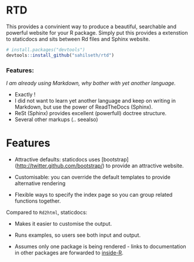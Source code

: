 # RTD

This provides a convinient way to produce a beautiful, searchable and
powerful website for your R package. Simply put this provides a
extenstion to staticdocs and sits between Rd files and Sphinx website.


```R
# install.packages("devtools")
devtools::install_github("sahilseth/rtd")
```

### Features:

*I am already using Markdown, why bother with yet another language.*

- Exactly !
- I did not want to learn yet another language and keep on writing in
Markdown, but use the power of ReadTheDocs (Sphinx).
- ReSt (Sphinx) provides excellent (powerfull) doctree structure.
- Several other markups (.. seealso)


# Features

* Attractive defaults: staticdocs uses [bootstrap]
  (http://twitter.github.com/bootstrap/) to provide an attractive website.

* Customisable: you can override the default templates to provide
  alternative rendering

* Flexible ways to specify the index page so you can group related
  functions together.

Compared to `Rd2html`, staticdocs:

* Makes it easier to customise the output.

* Runs examples, so users see both input and output.

* Assumes only one package is being rendered - links to documentation in
  other packages are forwarded to [inside-R](http://www.inside-r.org/).
